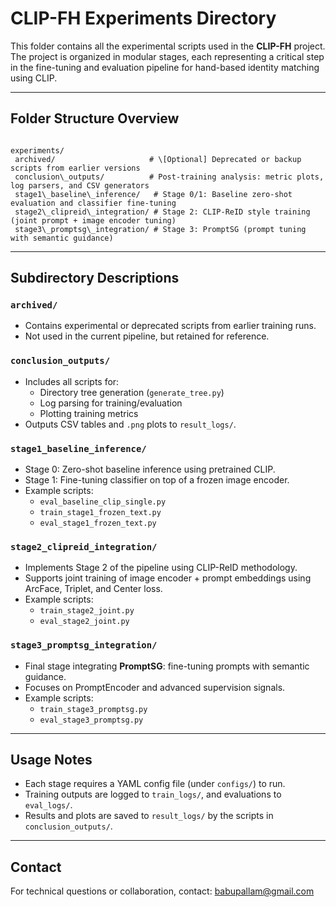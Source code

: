 
#  CLIP-FH Experiments Directory

This folder contains all the experimental scripts used in the **CLIP-FH** project. The project is organized in modular stages, each representing a critical step in the fine-tuning and evaluation pipeline for hand-based identity matching using CLIP.

---

##  Folder Structure Overview

```

experiments/
 archived/                     # \[Optional] Deprecated or backup scripts from earlier versions
 conclusion\_outputs/          # Post-training analysis: metric plots, log parsers, and CSV generators
 stage1\_baseline\_inference/   # Stage 0/1: Baseline zero-shot evaluation and classifier fine-tuning
 stage2\_clipreid\_integration/ # Stage 2: CLIP-ReID style training (joint prompt + image encoder tuning)
 stage3\_promptsg\_integration/ # Stage 3: PromptSG (prompt tuning with semantic guidance)

```

---

##  Subdirectory Descriptions

###  `archived/`
- Contains experimental or deprecated scripts from earlier training runs.
- Not used in the current pipeline, but retained for reference.

###  `conclusion_outputs/`
- Includes all scripts for:
  - Directory tree generation (`generate_tree.py`)
  - Log parsing for training/evaluation
  - Plotting training metrics
- Outputs CSV tables and `.png` plots to `result_logs/`.

###  `stage1_baseline_inference/`
- Stage 0: Zero-shot baseline inference using pretrained CLIP.
- Stage 1: Fine-tuning classifier on top of a frozen image encoder.
- Example scripts:
  - `eval_baseline_clip_single.py`
  - `train_stage1_frozen_text.py`
  - `eval_stage1_frozen_text.py`

###  `stage2_clipreid_integration/`
- Implements Stage 2 of the pipeline using CLIP-ReID methodology.
- Supports joint training of image encoder + prompt embeddings using ArcFace, Triplet, and Center loss.
- Example scripts:
  - `train_stage2_joint.py`
  - `eval_stage2_joint.py`

###  `stage3_promptsg_integration/`
- Final stage integrating **PromptSG**: fine-tuning prompts with semantic guidance.
- Focuses on PromptEncoder and advanced supervision signals.
- Example scripts:
  - `train_stage3_promptsg.py`
  - `eval_stage3_promptsg.py`

---

##  Usage Notes

- Each stage requires a YAML config file (under `configs/`) to run.
- Training outputs are logged to `train_logs/`, and evaluations to `eval_logs/`.
- Results and plots are saved to `result_logs/` by the scripts in `conclusion_outputs/`.

---

##  Contact

For technical questions or collaboration, contact: [babupallam@gmail.com](mailto:babupallam@gmail.com)

